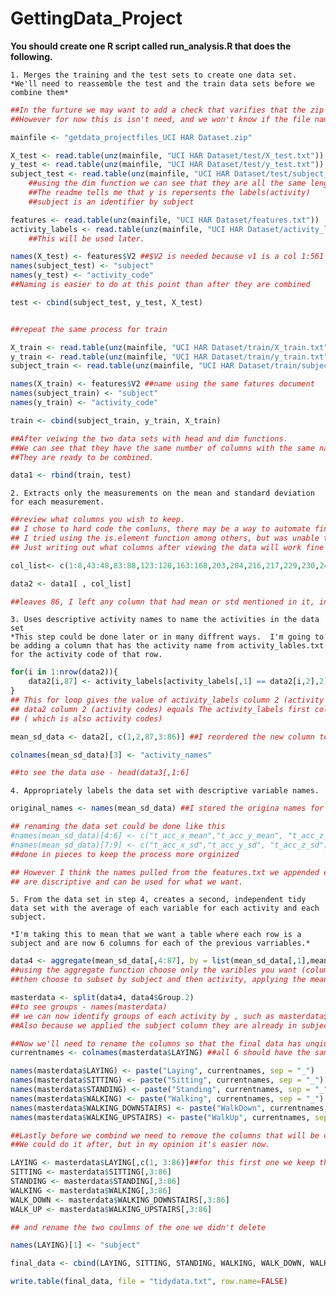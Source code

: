 # GettingData_Project

**You should create one R script called run_analysis.R that does the following.** 

    1. Merges the training and the test sets to create one data set.
    *We'll need to reassemble the test and the train data sets before we combine them*


```r
##In the furture we may want to add a check that varifies that the zip file is there.
##However for now this is isn't need, and we won't know if the file name might change.

mainfile <- "getdata_projectfiles_UCI HAR Dataset.zip"

X_test <- read.table(unz(mainfile, "UCI HAR Dataset/test/X_test.txt"))
y_test <- read.table(unz(mainfile, "UCI HAR Dataset/test/y_test.txt"))
subject_test <- read.table(unz(mainfile, "UCI HAR Dataset/test/subject_test.txt"))
    ##using the dim function we can see that they are all the same length at 2947 rows
    ##The readme tells me that y is repersents the labels(activity)
    ##subject is an identifier by subject

features <- read.table(unz(mainfile, "UCI HAR Dataset/features.txt"))
activity_labels <- read.table(unz(mainfile, "UCI HAR Dataset/activity_labels.txt"))
    ##This will be used later.

names(X_test) <- features$V2 ##$V2 is needed because v1 is a col 1:561 
names(subject_test) <- "subject"
names(y_test) <- "activity_code"
##Naming is easier to do at this point than after they are combined

test <- cbind(subject_test, y_test, X_test)


##repeat the same process for train

X_train <- read.table(unz(mainfile, "UCI HAR Dataset/train/X_train.txt"))
y_train <- read.table(unz(mainfile, "UCI HAR Dataset/train/y_train.txt"))
subject_train <- read.table(unz(mainfile, "UCI HAR Dataset/train/subject_train.txt"))

names(X_train) <- features$V2 ##name using the same fatures document 
names(subject_train) <- "subject"
names(y_train) <- "activity_code"

train <- cbind(subject_train, y_train, X_train)

##After veiwing the two data sets with head and dim functions.
##We can see that they have the same number of columns with the same names.
##They are ready to be combined.

data1 <- rbind(train, test)
```

    2. Extracts only the measurements on the mean and standard deviation for each measurement. 


```r
##review what columns you wish to keep.
## I chose to hard code the comluns, there may be a way to automate finding the them.
## I tried using the is.element function among others, but was unable to make it work.
## Just writing out what columns after viewing the data will work fine though.

col_list<- c(1:8,43:48,83:88,123:128,163:168,203,204,216,217,229,230,242,243,255,256,268:273,296:298,347:352,375:377,426:431,454:456,505,506,515,518,519,528,531,532,544,545,554,558:563)

data2 <- data1[ , col_list]

##leaves 86, I left any column that had mean or std mentioned in it, including meanfreq.
```

    3. Uses descriptive activity names to name the activities in the data set
    *This step could be done later or in many diffrent ways.  I'm going to be adding a column that has the activity name from activity_lables.txt for the activity code of that row.

```r
for(i in 1:nrow(data2)){
    data2[i,87] <- activity_labels[activity_labels[,1] == data2[i,2],2]
}
## This for loop gives the value of activity_labels column 2 (activity name) where  
## data2 column 2 (activity codes) equals The activity_labels first column 
## ( which is also activity codes)

mean_sd_data <- data2[, c(1,2,87,3:86)] ##I reordered the new column to be 3rd.

colnames(mean_sd_data)[3] <- "activity_names"

##to see the data use - head(data3[,1:6]
```

    4. Appropriately labels the data set with descriptive variable names. 



```r
original_names <- names(mean_sd_data) ##I stored the origina names for the readme

## renaming the data set could be done like this
#names(mean_sd_data)[4:6] <- c("t_acc_x_mean","t_acc_y_mean", "t_acc_z_mean")
#names(mean_sd_data)[7:9] <- c("t_acc_x_sd","t_acc_y_sd", "t_acc_z_sd")
##done in pieces to keep the process more orginized

## However I think the names pulled from the features.txt we appended earlier
## are discriptive and can be used for what we want.
```


    5. From the data set in step 4, creates a second, independent tidy data set with the average of each variable for each activity and each subject.
    
    *I'm taking this to mean that we want a table where each row is a subject and are now 6 columns for each of the previous varriables.* 


```r
data4 <- aggregate(mean_sd_data[,4:87], by = list(mean_sd_data[,1],mean_sd_data[,3]), FUN = "mean")
##using the aggregate function choose only the varibles you want (column 4 on ward)
##then choose to subset by subject and then activity, applying the mean function.

masterdata <- split(data4, data4$Group.2)
##to see groups - names(masterdata)
## we can now identify groups of each activity by , such as masterdata$LAYING
##Also because we applied the subject column they are already in subject order 1:30

##Now we'll need to rename the columns so that the final data has unqiue names
currentnames <- colnames(masterdata$LAYING) ##all 6 should have the same names

names(masterdata$LAYING) <- paste("Laying", currentnames, sep = "_")
names(masterdata$SITTING) <- paste("Sitting", currentnames, sep = "_")
names(masterdata$STANDING) <- paste("Standing", currentnames, sep = "_")
names(masterdata$WALKING) <- paste("Walking", currentnames, sep = "_")
names(masterdata$WALKING_DOWNSTAIRS) <- paste("WalkDown", currentnames, sep = "_")
names(masterdata$WALKING_UPSTAIRS) <- paste("WalkUp", currentnames, sep = "_")

##Lastly before we combind we need to remove the columns that will be duplicates.
##We could do it after, but in my opinion it's easier now.

LAYING <- masterdata$LAYING[,c(1, 3:86)]##for this first one we keep the subject column
SITTING <- masterdata$SITTING[,3:86]
STANDING <- masterdata$STANDING[,3:86]
WALKING <- masterdata$WALKING[,3:86]
WALK_DOWN <- masterdata$WALKING_DOWNSTAIRS[,3:86]
WALK_UP <- masterdata$WALKING_UPSTAIRS[,3:86]

## and rename the two coulmns of the one we didn't delete

names(LAYING)[1] <- "subject"

final_data <- cbind(LAYING, SITTING, STANDING, WALKING, WALK_DOWN, WALK_UP)

write.table(final_data, file = "tidydata.txt", row.name=FALSE)
```


